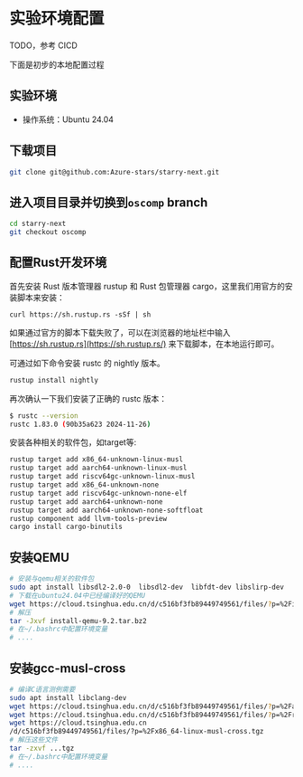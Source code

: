# 实验环境配置

TODO，参考 CICD

下面是初步的本地配置过程
## 实验环境
- 操作系统：Ubuntu 24.04

## 下载项目
```bash
git clone git@github.com:Azure-stars/starry-next.git
```

## 进入项目目录并切换到`oscomp` branch
```bash
cd starry-next
git checkout oscomp
```

## 配置Rust开发环境
首先安装 Rust 版本管理器 rustup 和 Rust 包管理器 cargo，这里我们用官方的安装脚本来安装：

`curl https://sh.rustup.rs -sSf | sh`

如果通过官方的脚本下载失败了，可以在浏览器的地址栏中输入 [https://sh.rustup.rs](https://sh.rustup.rs/) 来下载脚本，在本地运行即可。


可通过如下命令安装 rustc 的 nightly 版本。

```bash
rustup install nightly
```

再次确认一下我们安装了正确的 rustc  版本：

```bash
$ rustc --version
rustc 1.83.0 (90b35a623 2024-11-26)
```

安装各种相关的软件包，如target等:
```bash
rustup target add x86_64-unknown-linux-musl
rustup target add aarch64-unknown-linux-musl
rustup target add riscv64gc-unknown-linux-musl
rustup target add x86_64-unknown-none  
rustup target add riscv64gc-unknown-none-elf
rustup target add aarch64-unknown-none
rustup target add aarch64-unknown-none-softfloat
rustup component add llvm-tools-preview
cargo install cargo-binutils
```

## 安装QEMU
```bash
# 安装与qemu相关的软件包
sudo apt install libsdl2-2.0-0  libsdl2-dev  libfdt-dev libslirp-dev
# 下载在ubuntu24.04中已经编译好的QEMU
wget https://cloud.tsinghua.edu.cn/d/c516bf3fb89449749561/files/?p=%2Finstall-qemu-9.2.tar.bz2
# 解压
tar -Jxvf install-qemu-9.2.tar.bz2
# 在~/.bashrc中配置环境变量
# ....
```

## 安装gcc-musl-cross
```bash
# 编译C语言测例需要
sudo apt install libclang-dev
wget https://cloud.tsinghua.edu.cn/d/c516bf3fb89449749561/files/?p=%2Faarch64-linux-musl-cross.tgz
wget https://cloud.tsinghua.edu.cn/d/c516bf3fb89449749561/files/?p=%2Friscv64-linux-musl-cross.tgz
wget https://cloud.tsinghua.edu.cn
/d/c516bf3fb89449749561/files/?p=%2Fx86_64-linux-musl-cross.tgz
# 解压这些文件
tar -zxvf ...tgz 
# 在~/.bashrc中配置环境变量
# ....
```
